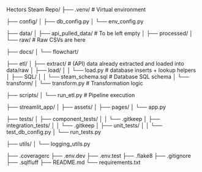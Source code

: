 Hectors Steam Repo/
├── .venv/ # Virtual environment

├── config/
│ ├── db_config.py
│ └── env_config.py

├── data/
│ ├── api_pulled_data/ # To be left empty
│ ├── processed/
│ └── raw/ # Raw CSVs are here

├── docs/
│ └── flowchart/

├── etl/
│ ├── extract/ # (API) data already extracted and loaded into data/raw
│ ├── load/
│ │ └── load.py # database inserts + lookup helpers
│ ├── SQL/
│ │ └── steam_schema.sql # Database SQL schema
│ └── transform/
│ └── transform.py # Transformation logic

├── scripts/
│ └── run_etl.py # Pipeline execution

├── streamlit_app/
│ ├── assets/
│ ├── pages/
│ └── app.py

├── tests/
│ ├── component_tests/
│ │ └── .gitkeep
│ ├── integration_tests/
│ │ └── .gitkeep
│ ├── unit_tests/
│ │ └── test_db_config.py
│ └── run_tests.py

├── utils/
│ └── logging_utils.py

├── .coveragerc
├── .env.dev
├── .env.test
├── .flake8
├── .gitignore
├── .sqlfluff
├── README.md
└── requirements.txt
